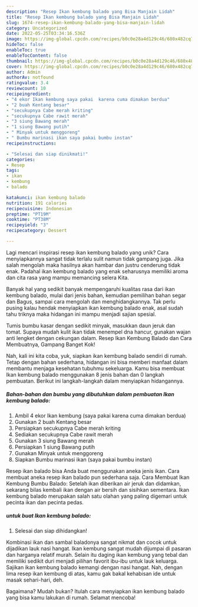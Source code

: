 ```yaml
---
description: "Resep Ikan kembung balado yang Bisa Manjain Lidah"
title: "Resep Ikan kembung balado yang Bisa Manjain Lidah"
slug: 1674-resep-ikan-kembung-balado-yang-bisa-manjain-lidah
category: Uncategorized
date: 2022-05-25T03:34:16.536Z
image: https://img-global.cpcdn.com/recipes/b0c0e28a4d129c46/680x482cq70/ikan-kembung-balado-foto-resep-utama.jpg
hideToc: false
enableToc: true
enableTocContent: false
thumbnail: https://img-global.cpcdn.com/recipes/b0c0e28a4d129c46/680x482cq70/ikan-kembung-balado-foto-resep-utama.jpg
cover: https://img-global.cpcdn.com/recipes/b0c0e28a4d129c46/680x482cq70/ikan-kembung-balado-foto-resep-utama.jpg
author: Admin
authorAv: notfound
ratingvalue: 3.4
reviewcount: 10
recipeingredient:
- "4 ekor Ikan kembung saya pakai  karena cuma dimakan berdua"
- "2 buah Kentang besar"
- "secukupnya Cabe merah kriting"
- "secukupnya Cabe rawit merah"
- "3 siung Bawang merah"
- "1 siung Bawang putih"
- " Minyak untuk menggoreng"
- " Bumbu marinasi ikan saya pakai bumbu instan"
recipeinstructions:

- "Selesai dan siap dinikmati!"
categories:
- Resep
tags:
- ikan
- kembung
- balado

katakunci: ikan kembung balado 
nutrition: 191 calories
recipecuisine: Indonesian
preptime: "PT19M"
cooktime: "PT38M"
recipeyield: "3"
recipecategory: Dessert

---
```





Lagi mencari inspirasi resep ikan kembung balado yang unik? Cara menyiapkannya sangat tidak terlalu sulit namun tidak gampang juga. Jika salah mengolah maka hasilnya akan hambar dan justru cenderung tidak enak. Padahal ikan kembung balado yang enak seharusnya memiliki aroma dan cita rasa yang mampu memancing selera Kita.





Banyak hal yang sedikit banyak mempengaruhi kualitas rasa dari ikan kembung balado, mulai dari jenis bahan, kemudian pemilihan bahan segar dan Bagus, sampai cara mengolah dan menghidangkannya. Tak perlu pusing kalau hendak menyiapkan ikan kembung balado enak,      asal sudah tahu triknya maka hidangan ini mampu menjadi sajian spesial.














Tumis bumbu kasar dengan sedikit minyak, masukkan daun jeruk dan tomat. Supaya mudah kulit ikan tidak menempel dna hancur, gunakan wajan anti lengket dengan cekungan dalam. Resep Ikan Kembung Balado dan Cara Membuatnya, Gampang Banget Kok!






Nah, kali ini kita coba, yuk, siapkan ikan kembung balado sendiri di rumah. Tetap dengan bahan sederhana, hidangan ini bisa memberi manfaat dalam membantu menjaga kesehatan tubuhmu sekeluarga. Kamu bisa membuat Ikan kembung balado menggunakan 8 jenis bahan dan 0 langkah pembuatan. Berikut ini langkah-langkah dalam menyiapkan hidangannya.

<!--inarticleads1-->

##### Bahan-bahan dan bumbu yang dibutuhkan dalam pembuatan Ikan kembung balado:

1. Ambil 4 ekor Ikan kembung (saya pakai  karena cuma dimakan berdua)
1. Gunakan 2 buah Kentang besar
1. Persiapkan secukupnya Cabe merah kriting
1. Sediakan secukupnya Cabe rawit merah
1. Gunakan 3 siung Bawang merah
1. Persiapkan 1 siung Bawang putih
1. Gunakan  Minyak untuk menggoreng
1. Siapkan  Bumbu marinasi ikan (saya pakai bumbu instan)


Resep ikan balado bisa Anda buat menggunakan aneka jenis ikan. Cara membuat aneka resep ikan balado pun sederhana saja. Cara Membuat Ikan Kembung Bumbu Balado: Setelah ikan diberikan air jeruk dan didamkan, sekarang bilas kembali ikan dengan air bersih dan sisihkan sementara. Ikan kembung balado merupakan salah satu olahan yang paling digemari untuk pecinta ikan dan pecinta pedas. 

<!--inarticleads2-->

#####  untuk buat Ikan kembung balado:


1. Selesai dan siap dihidangkan!

Kombinasi ikan dan sambal baladonya sangat nikmat dan cocok untuk dijadikan lauk nasi hangat. Ikan kembung sangat mudah dijumpai di pasaran dan harganya relatif murah. Selain itu daging ikan kembung yang tebal dan memiliki sedikit duri menjadi pilihan favorit ibu-ibu untuk lauk keluarga. Sajikan ikan kembung balado kemangi dengan nasi hangat. Nah, dengan lima resep ikan kembung di atas, kamu gak bakal kehabisan ide untuk masak sehari-hari, deh. 

Bagaimana? Mudah bukan? Itulah cara menyiapkan ikan kembung balado yang bisa kamu lakukan di rumah. Selamat mencoba!
